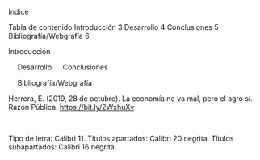 Indice



Tabla de contenido
Introducción	3
Desarrollo	4
Conclusiones	5
Bibliografía/Webgrafía	6

 
Introducción

 
Desarrollo
 
Conclusiones



 
Bibliografía/Webgrafía

Herrera, E. (2019, 28 de octubre). La economía no va mal, pero el agro sí.
Razón Pública. https://bit.ly/2WxhuXv



 

Tipo de letra: Calibri 11. Títulos apartados: Calibri 20 negrita. Títulos subapartados: Calibri 16 negrita. 


